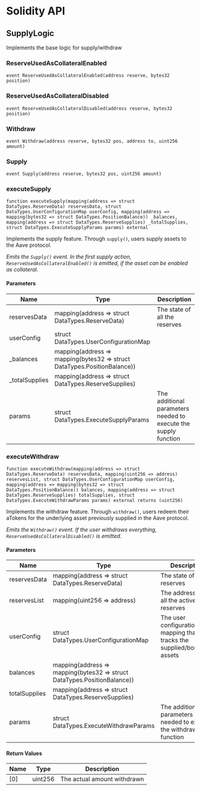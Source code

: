 # Solidity API

## SupplyLogic

Implements the base logic for supply/withdraw

### ReserveUsedAsCollateralEnabled

```solidity
event ReserveUsedAsCollateralEnabled(address reserve, bytes32 position)
```

### ReserveUsedAsCollateralDisabled

```solidity
event ReserveUsedAsCollateralDisabled(address reserve, bytes32 position)
```

### Withdraw

```solidity
event Withdraw(address reserve, bytes32 pos, address to, uint256 amount)
```

### Supply

```solidity
event Supply(address reserve, bytes32 pos, uint256 amount)
```

### executeSupply

```solidity
function executeSupply(mapping(address => struct DataTypes.ReserveData) reservesData, struct DataTypes.UserConfigurationMap userConfig, mapping(address => mapping(bytes32 => struct DataTypes.PositionBalance)) _balances, mapping(address => struct DataTypes.ReserveSupplies) _totalSupplies, struct DataTypes.ExecuteSupplyParams params) external
```

Implements the supply feature. Through `supply()`, users supply assets to the Aave protocol.

_Emits the `Supply()` event.
In the first supply action, `ReserveUsedAsCollateralEnabled()` is emitted, if the asset can be enabled as
collateral._

#### Parameters

| Name | Type | Description |
| ---- | ---- | ----------- |
| reservesData | mapping(address &#x3D;&gt; struct DataTypes.ReserveData) | The state of all the reserves |
| userConfig | struct DataTypes.UserConfigurationMap |  |
| _balances | mapping(address &#x3D;&gt; mapping(bytes32 &#x3D;&gt; struct DataTypes.PositionBalance)) |  |
| _totalSupplies | mapping(address &#x3D;&gt; struct DataTypes.ReserveSupplies) |  |
| params | struct DataTypes.ExecuteSupplyParams | The additional parameters needed to execute the supply function |

### executeWithdraw

```solidity
function executeWithdraw(mapping(address => struct DataTypes.ReserveData) reservesData, mapping(uint256 => address) reservesList, struct DataTypes.UserConfigurationMap userConfig, mapping(address => mapping(bytes32 => struct DataTypes.PositionBalance)) balances, mapping(address => struct DataTypes.ReserveSupplies) totalSupplies, struct DataTypes.ExecuteWithdrawParams params) external returns (uint256)
```

Implements the withdraw feature. Through `withdraw()`, users redeem their aTokens for the underlying asset
previously supplied in the Aave protocol.

_Emits the `Withdraw()` event.
If the user withdraws everything, `ReserveUsedAsCollateralDisabled()` is emitted._

#### Parameters

| Name | Type | Description |
| ---- | ---- | ----------- |
| reservesData | mapping(address &#x3D;&gt; struct DataTypes.ReserveData) | The state of all the reserves |
| reservesList | mapping(uint256 &#x3D;&gt; address) | The addresses of all the active reserves |
| userConfig | struct DataTypes.UserConfigurationMap | The user configuration mapping that tracks the supplied/borrowed assets |
| balances | mapping(address &#x3D;&gt; mapping(bytes32 &#x3D;&gt; struct DataTypes.PositionBalance)) |  |
| totalSupplies | mapping(address &#x3D;&gt; struct DataTypes.ReserveSupplies) |  |
| params | struct DataTypes.ExecuteWithdrawParams | The additional parameters needed to execute the withdraw function |

#### Return Values

| Name | Type | Description |
| ---- | ---- | ----------- |
| [0] | uint256 | The actual amount withdrawn |

